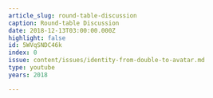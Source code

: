 ```yaml
---
article_slug: round-table-discussion
caption: Round-table Discussion
date: 2018-12-13T03:00:00.000Z
highlight: false
id: 5WVqSNDC46k
index: 0
issue: content/issues/identity-from-double-to-avatar.md
type: youtube
years: 2018

---
```


